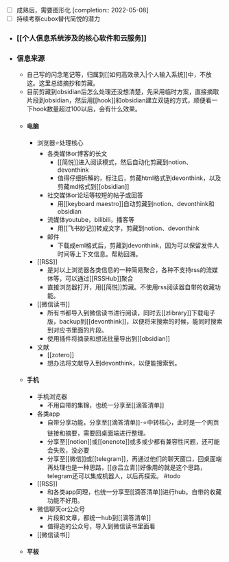 - [ ] 成熟后，需要图形化 [completion:: 2022-05-08]
- [ ] 持续考察cubox替代简悦的潜力
- ### [[个人信息系统涉及的核心软件和云服务]]
- ### 信息来源
	- 自己写的闪念笔记等，归属到[[如何高效录入|个人输入系统]]中，不放这。这里总结摘抄和剪藏。
	- 目前剪藏到obsidian后怎么处理还没想清楚，先采用临时方案，直接摘取片段到obsidian，然后用[[hook]]和obsidian建立双链的方式，顺便看一下hook数量超过100以后，会有什么效果。
	- #### 电脑
		- 浏览器⭐️处理核心
			- 各类媒体or博客的长文
				- [[简悦]]进入阅读模式，然后自动化剪藏到notion、devonthink
				- 值得仔细拆解的，标注后，剪藏html格式到devonthink，以及剪藏md格式到[[obsidian]]
			- 社交媒体or论坛等较短的帖子或回答
				- 用[[keyboard maestro]]自动剪藏到notion、devonthink和obsidian
			- 流媒体youtube，bilibili，播客等
				- 用[[飞书妙记]]转成文字，剪藏到notion、devonthink
			- 邮件
				- 下载成eml格式后，剪藏到devonthink，因为可以保留发件人时间等上下文信息。帮助回溯。
		- [[RSS]]
			- 是对以上浏览器各类信息的一种简易聚合，各种不支持rss的流媒体等，可以通过[[RSSHub]]聚合
			- 直接浏览器打开，用[[简悦]]剪藏。不使用rss阅读器自带的收藏功能。
		- [[微信读书]]
			- 所有书都导入到微信读书进行阅读，同时去[[zlibrary]]下载电子版，backup到[[devonthink]]，以便将来搜索的时候，能同时搜索到对应书里面的片段。
			- 使用插件将摘录和想法批量导出到[[obsidian]]
		- 文献
			- [[zotero]]
			- 想办法将文献导入到devonthink，以便能搜索到。
	- #### 手机
		- 手机浏览器
			- 不用自带的集锦，也统一分享至[[滴答清单]]
		- 各类app
			- 自带分享功能，分享至[[滴答清单]]-⭐️中转核心，此时是一个网页链接和摘要，需要回桌面端进行整理。
			- 分享至[[notion]]或[[onenote]]或多或少都有兼容性问题，还可能会失败，没必要
			- 分享至[[微信]]或[[telegram]]，再通过他们的聊天窗口，回桌面端再处理也是一种思路，[[@吕立青]]好像用的就是这个思路，telegram还可以集成机器人，以后再探索。 #todo
		- [[RSS]]
			- 和各类app同理，也统一分享至[[滴答清单]]进行hub。自带的收藏功能不好用。
		- 微信聊天or公众号
			- 片段和文章，都统一hub到[[滴答清单]]
			- 值得追的公众号，导入到微信读书里面看
		- [[微信读书]]
	- #### 平板
